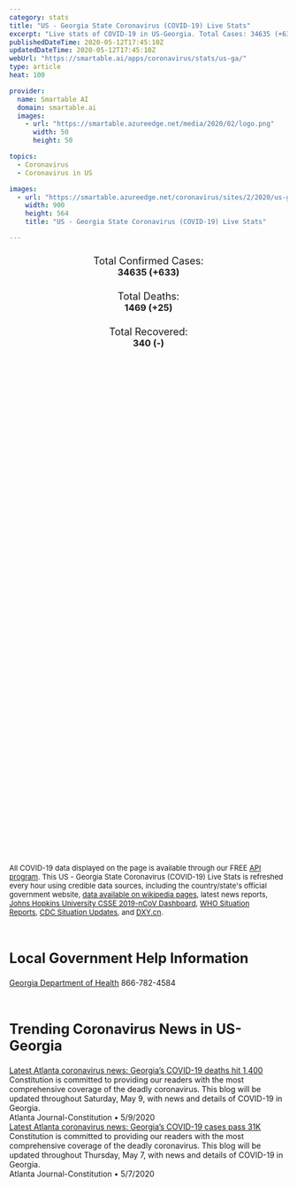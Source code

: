 ```yaml
---
category: stats
title: "US - Georgia State Coronavirus (COVID-19) Live Stats"
excerpt: "Live stats of COVID-19 in US-Georgia. Total Cases: 34635 (+633), Deaths: 1469 (+25), Recoveries: 340(-)."
publishedDateTime: 2020-05-12T17:45:10Z
updatedDateTime: 2020-05-12T17:45:10Z
webUrl: "https://smartable.ai/apps/coronavirus/stats/us-ga/"
type: article
heat: 100

provider:
  name: Smartable AI
  domain: smartable.ai
  images:
    - url: "https://smartable.azureedge.net/media/2020/02/logo.png"
      width: 50
      height: 50

topics:
  - Coronavirus
  - Coronavirus in US

images:
  - url: "https://smartable.azureedge.net/coronavirus/sites/2/2020/us-ga.jpg"
    width: 900
    height: 564
    title: "US - Georgia State Coronavirus (COVID-19) Live Stats"

---
```

<div class="total-stats" style="text-align: center;">
    <h3>
	    <div style="font-size: 18px; font-weight: 400;">Total Confirmed Cases:</div>
	    34635 (<span class='red'>+633</span>)
    </h3>
    <h3>
	    <div style="font-size: 18px; font-weight: 400;">Total Deaths:</div>
	    1469 (<span class='red'>+25</span>)
    </h3>
    <h3>
	    <div style="font-size: 18px; font-weight: 400;">Total Recovered:</div>
	    340 (-)
    </h3>
</div>

<script type="text/javascript" src="https://www.gstatic.com/charts/loader.js"></script>

<div id="time_series_chart" style="width: 100%; height: 400px;"></div>
<script type="text/javascript">
  google.charts.load('current', {'packages':['corechart']});
  google.charts.setOnLoadCallback(drawChart);
  function drawChart() {
    var data = google.visualization.arrayToDataTable([
      ['Date', 'Total Cases', 'Total Deaths', 'Total Recovered'],
      ['1/22/2020', 0, 0, 0],['1/23/2020', 0, 0, 0],['1/24/2020', 0, 0, 0],['1/25/2020', 0, 0, 0],['1/26/2020', 0, 0, 0],['1/27/2020', 0, 0, 0],['1/28/2020', 0, 0, 0],['1/29/2020', 0, 0, 0],['1/30/2020', 0, 0, 0],['1/31/2020', 0, 0, 0],['2/1/2020', 0, 0, 0],['2/2/2020', 0, 0, 0],['2/3/2020', 0, 0, 0],['2/4/2020', 0, 0, 0],['2/5/2020', 0, 0, 0],['2/6/2020', 0, 0, 0],['2/7/2020', 0, 0, 0],['2/8/2020', 0, 0, 0],['2/9/2020', 0, 0, 0],['2/10/2020', 0, 0, 0],['2/11/2020', 0, 0, 0],['2/12/2020', 0, 0, 0],['2/13/2020', 0, 0, 0],['2/14/2020', 0, 0, 0],['2/15/2020', 0, 0, 0],['2/16/2020', 0, 0, 0],['2/17/2020', 0, 0, 0],['2/18/2020', 0, 0, 0],['2/19/2020', 0, 0, 0],['2/20/2020', 0, 0, 0],['2/21/2020', 0, 0, 0],['2/22/2020', 0, 0, 0],['2/23/2020', 0, 0, 0],['2/24/2020', 0, 0, 0],['2/25/2020', 0, 0, 0],['2/26/2020', 0, 0, 0],['2/27/2020', 0, 0, 0],['2/28/2020', 0, 0, 0],['2/29/2020', 0, 0, 0],['3/1/2020', 0, 0, 0],['3/2/2020', 0, 0, 0],['3/3/2020', 2, 0, 0],['3/4/2020', 2, 0, 0],['3/5/2020', 2, 0, 0],['3/6/2020', 3, 0, 0],['3/7/2020', 5, 0, 0],['3/8/2020', 5, 0, 0],['3/9/2020', 10, 0, 0],['3/10/2020', 17, 0, 0],['3/11/2020', 23, 0, 0],['3/12/2020', 37, 1, 0],['3/13/2020', 42, 1, 0],['3/14/2020', 96, 1, 0],['3/15/2020', 112, 1, 0],['3/16/2020', 129, 1, 0],['3/17/2020', 169, 1, 0],['3/18/2020', 200, 3, 0],['3/19/2020', 291, 10, 0],['3/20/2020', 487, 14, 0],['3/21/2020', 557, 20, 0],['3/22/2020', 623, 25, 0],['3/23/2020', 805, 26, 0],['3/24/2020', 1099, 38, 0],['3/25/2020', 1381, 47, 0],['3/26/2020', 1777, 56, 0],['3/27/2020', 2204, 65, 0],['3/28/2020', 2450, 79, 0],['3/29/2020', 2687, 84, 0],['3/30/2020', 3035, 102, 0],['3/31/2020', 4119, 125, 0],['4/1/2020', 4750, 154, 0],['4/2/2020', 5445, 176, 0],['4/3/2020', 5968, 198, 0],['4/4/2020', 6384, 208, 0],['4/5/2020', 6743, 219, 0],['4/6/2020', 7559, 294, 0],['4/7/2020', 9157, 348, 0],['4/8/2020', 10190, 370, 0],['4/9/2020', 10886, 412, 0],['4/10/2020', 11860, 425, 0],['4/11/2020', 12262, 433, 340],['4/12/2020', 12551, 442, 340],['4/13/2020', 13622, 480, 340],['4/14/2020', 14571, 525, 340],['4/15/2020', 15260, 576, 340],['4/16/2020', 16367, 617, 340],['4/17/2020', 17428, 668, 340],['4/18/2020', 17834, 677, 340],['4/19/2020', 18287, 687, 340],['4/20/2020', 19391, 774, 340],['4/21/2020', 20158, 818, 340],['4/22/2020', 21103, 846, 340],['4/23/2020', 21884, 881, 340],['4/24/2020', 23197, 909, 340],['4/25/2020', 23216, 907, 340],['4/26/2020', 23481, 920, 340],['4/27/2020', 24225, 994, 340],['4/28/2020', 24854, 1036, 340],['4/29/2020', 25690, 1100, 340],['4/30/2020', 26264, 1135, 340],['5/1/2020', 27268, 1148, 340],['5/2/2020', 28332, 1180, 340],['5/3/2020', 28671, 1187, 340],['5/4/2020', 29493, 1253, 340],['5/5/2020', 29892, 1302, 340],['5/6/2020', 30740, 1335, 340],['5/7/2020', 31580, 1362, 340],['5/8/2020', 32178, 1406, 340],['5/9/2020', 32582, 1414, 340],['5/10/2020', 33508, 1415, 340],['5/11/2020', 34002, 1444, 340],['5/12/2020', 34635, 1469, 340],
    ]);
    var options = {
      curveType: 'none',
      chartArea: {'width': '80%', 'height': '80%'},
      legend: { position: 'top' },
      lineWidth: 5,
      colors: ['#f60109', '#444444', '#81B71F']
    };
    var chart = new google.visualization.LineChart(document.getElementById('time_series_chart'));
    chart.draw(data, options);
  }
</script>

<div id="geo_chart" style="width: 100%; height: 500px;"></div>
<script type="text/javascript">
  google.charts.load('current', {
    'packages':['geochart'],
    'mapsApiKey': 'AIzaSyDk1HhVhLaveyKrUhhHZ5YwzIpEcbdal6U'
  });
  google.charts.setOnLoadCallback(drawRegionsMap);
  function drawRegionsMap() {
    var data = google.visualization.arrayToDataTable([
      ['LATITUDE', 'LONGITUDE', 'DESCRIPTION', 'Total Cases', 'Total Deaths'],
      [31.7642, -82.3508, "Appling", 94, 10],[31.5441, -82.4145, "Bacon", 45, 1],[31.3172, -84.3376, "Baker", 33, 2],[33.0523, -83.244, "Baldwin", 275, 13],[34.3095, -83.6381, "Banks", 38, 0],[33.9917, -83.7218, "Barrow", 197, 6],[34.266, 84.8151, "Bartow", 366, 33],[31.7135, -83.2515, "Ben Hill", 40, 0],[31.0729, -83.196, "Berrien", 19, 0],[32.8065, -83.6974, "Bibb", 384, 15],[30.9433, -83.5003, "Brooks", 64, 7],[31.9012, -81.3126, "Bryan", 60, 4],[32.5383, -81.9297, "Bulloch", 44, 2],[33.0909, -82.0146, "Burke", 110, 4],[33.2524, -83.903, "Butts", 189, 17],[31.4847, -84.5133, "Calhoun", 117, 5],[30.7985, -81.5628, "Camden", 37, 1],[32.3958, -82.0621, "Candler", 10, 0],[33.7305, -84.917, "Carroll", 397, 19],[34.9318, -85.246, "Catoosa", 58, 0],[30.7917, -82.0843, "Charlton", 17, 1],[32.1043, -81.2568, "Chatham", 319, 13],[32.347, -84.787, "Chattahoochee", 15, 0],[34.4835, -85.4776, "Chattooga", 16, 2],[34.2515, -84.4803, "Cherokee", 624, 18],[33.9666, -83.2815, "Clarke", 188, 13],[33.4773, -84.36, "Clayton", 946, 35],[30.6881, -82.5721, "Clinch", 30, 0],[33.8999, -84.5641, "Cobb", 2220, 121],[31.6248, -82.8877, "Coffee", 182, 10],[31.0683, -83.6236, "Colquitt", 213, 10],[33.4262, -82.3127, "Columbia", 185, 5],[31.0466, -83.3906, "Cook", 33, 3],[33.326, -84.6371, "Coweta", 279, 4],[31.9563, -83.7695, "Crisp", 186, 7],[34.4362, -84.1252, "Dawson", 81, 1],[30.8756, -84.4312, "Decatur", 109, 3],[33.7956, -84.2279, "DeKalb", 2561, 72],[32.1973, -83.1712, "Dodge", 34, 1],[32.1956, -83.7596, "Dooly", 147, 13],[31.4756, -84.101, "Dougherty", 1609, 128],[33.7811, -84.6486, "Douglas", 417, 12],[31.2988, -84.717, "Early", 227, 27],[32.3641, -81.3078, "Effingham", 39, 1],[34.8749, -84.2442, "Fannin", 34, 1],[33.4502, -84.4803, "Fayette", 201, 12],[37.5455, -82.7779, "Floyd", 159, 12],[34.2829, 85.2308, "Floyed", 1, 0],[34.2064, -84.1337, "Forsyth", 397, 10],[34.4953, -83.0975, "Franklin", 28, 1],[33.8034, -84.3963, "Fulton", 3525, 147],[34.6911, -84.484, "Gilmer", 100, 0],[31.145, -81.474, "Glynn", 74, 1],[34.4379, -84.6999, "Gordon", 124, 16],[33.6177, -83.0756, "Greene", 57, 5],[33.9191, -84.0167, "Gwinnett", 2487, 96],[34.5648, -83.5424, "Habersham", 386, 16],[34.3956, -83.6655, "Hall", 2050, 29],[33.7335, -85.2859, "Haralson", 33, 2],[32.7647, -84.8752, "Harris", 68, 2],[34.2859, -83.1097, "Hart", 18, 0],[33.3689, -85.1037, "Heard", 16, 1],[33.4399, -84.1508, "Henry", 614, 15],[32.6341, -83.6854, "Houston", 286, 15],[31.5987, -83.2499, "Irwin", 22, 1],[34.0933, -83.7617, "Jackson", 124, 3],[33.4007, -83.5884, "Jasper", 26, 0],[32.9149, -81.949, "Jenkins", 18, 1],[33.002, -83.5374, "Jones", 31, 0],[33.0508, -84.1527, "Lamar", 40, 2],[32.3835, -82.9917, "Laurens", 82, 1],[31.8128, 84.1435, "Lee", 340, 22],[31.7715, -81.6216, "Liberty", 44, 0],[33.7931, -82.4776, "Lincoln", 12, 0],[31.7096, -81.7457, "Long", 5, 0],[30.86, 83.2934, "Lowndes", 188, 4],[34.5302, -83.9796, "Lumpkin", 76, 2],[32.2997, -84.0246, "Macon", 85, 5],[34.1727, -83.293, "Madison", 29, 1],[32.887, -84.6781, "Meriwether", 66, 1],[31.1017, -84.6848, "Miller", 34, 0],[31.3804, -84.1592, "Mitchell", 353, 33],[33.0347, -83.938, "Monroe", 37, 4],[33.7378, -83.5149, "Morgan", 33, 0],[34.8282, -84.7657, "Murray", 50, 1],[32.51, -84.8771, "Muscogee", 384, 15],[33.5739, -83.894, "Newton", 260, 8],[33.9474, -83.5334, "Oconee", 67, 0],[33.8771, -84.771, "Paulding", 228, 10],[32.5522, -83.8817, "Peach", 64, 2],[34.5279, -84.4939, "Pickens", 35, 2],[31.4088, -82.1132, "Pierce", 67, 4],[33.0918, -84.4385, "Pike", 45, 2],[34.0132, -85.1479, "Polk", 66, 0],[32.2964, -83.4814, "Pulaski", 35, 1],[31.6717, -84.8903, "Randolph", 169, 21],[33.2906, -82.0994, "Richmond", 456, 16],[33.6645, -83.9967, "Rockdale", 244, 7],[32.238, -84.3089, "Schley", 16, 1],[31.0404, -84.8792, "Seminole", 36, 2],[33.2418, -84.2747, "Spalding", 237, 12],[34.5027, -83.1967, "Stephens", 92, 1],[32.0736, -84.2249, "Sumter", 401, 33],[32.2806, -82.1387, "Tattnall", 10, 0],[32.5982, -84.3786, "Taylor", 21, 2],[32.0635, -82.8968, "Telfair", 28, 0],[31.7199, -84.3477, "Terrell", 198, 23],[30.8394, -83.9783, "Thomas", 253, 26],[31.3389, -83.5949, "Tift", 159, 6],[32.1713, -82.3298, "Toombs", 41, 4],[33.1674, -84.9027, "Troup", 192, 5],[31.671, -83.6354, "Turner", 78, 12],[32.606, -83.246, "Twiggs", 8, 0],[32.9369, -84.3405, "Upson", 251, 24],[33.7455, -83.8502, "Walton", 152, 7],[31.2406, -82.3411, "Ware", 165, 13],[33.4626, -82.7055, "Warren", 15, 0],[32.9827, -82.8089, "Washington", 63, 2],[32.1469, -82.7798, "Wheeler", 5, 0],[34.6437, -83.7411, "White", 88, 2],[34.8497, -85.0395, "Whitfield", 165, 6],[33.8674, -82.742, "Wilkes", 27, 0],[31.5103, -83.7368, "Worth", 184, 13],[32.3875, -83.3523, "Bleckley", 29, 0],[31.5198, -84.8691, "Clay", 27, 3],[31.7221, -82.6967, "Jeff Davis", 24, 1],[33.1934, -82.5287, "Jefferson", 17, 1],[32.7265, -82.7197, "Johnson", 67, 2],[32.5789, -84.5516, "Talbot", 27, 1],[34.8741, -85.5096, "Dade", 17, 1],[34.9196, -83.3854, "Rabun", 14, 1],[30.8845, -84.3247, "Grady", 87, 4],[33.9103, -83.218, "Oglethorpe", 56, 4],[32.5214, -81.5331, "Screven", 17, 1],[32.0487, -84.798, "Stewart", 34, 0],[32.1084, -83.5029, "Wilcox", 95, 12],[32.8866, -83.3349, "Wilkinson", 41, 3],[32.5306, -82.592, "Emanuel", 24, 1],[34.9296, -85.294, "Walker", 67, 0],[33.2616, -83.2679, "Putnam", 59, 6],[34.8761, -83.9548, "Union", 35, 2],[31.041, -83.0748, "Lanier", 11, 2],[34.2051, -83.0309, "Elbert", 42, 0],[32.3188, -84.5177, "Marion", 42, 1],[34.9789, -83.554, "Towns", 22, 1],[31.6666, -82.0269, "Wayne", 13, 0],[32.7232, -83.996, "Crawford", 19, 0],[31.2065, -81.9814, "Brantley", 26, 2],[32.3782, -82.5945, "Treutlen", 5, 0],[31.3358, -83.0446, "Atkinson", 20, 1],[33.2767, -82.9704, "Hancock", 132, 4],[32.1882, -82.5699, "Montgomery", 5, 0],[32.1613, -81.9093, "Evans", 5, 0],[31.8485969, -84.981754, "Quitman", 8, 1],[33.7956441, -84.2278796, "Out of GA", 1554, 24],[30.7503289, -82.9501558, "Echols", 7, 0],[32.0129889, -84.564147, "Webster", 11, 2],[33.5258626, -82.5185837, "McDuffie", 51, 4],[31.4748147, -81.3839326, "McIntosh", 7, 0],[33.5697878, -82.8855961, "Taliaferro", 1, 0],[33.2422994, -82.6267345, "Glascock", 1, 1],
    ]);
    var options = {
      backgroundColor: {fill:'transparent',stroke:'#FFF' ,strokeWidth:0 }, 
      displayMode: 'markers',
      region: 'US-GA', 
      resolution: 'metros',
      colorAxis: {colors: ['#F27D81', '#f60109']},
      sizeAxis: {minSize:3,  maxSize:12},
    };
    var chart = new google.visualization.GeoChart(document.getElementById('geo_chart'));
    chart.draw(data, options);
  };
</script>

<div id="geo_table"></div>
<script type="text/javascript">
  google.charts.load('current', {'packages':['table']});
  google.charts.setOnLoadCallback(drawTable);
  function drawTable() {
    var data = new google.visualization.DataTable();
    data.addColumn('string', 'Location');
    data.addColumn('number', 'Total Cases');
    data.addColumn('number', 'New Cases');
    data.addColumn('number', 'Active Cases');
    data.addColumn('number', 'Total Deaths');
    data.addColumn('number', 'New Deaths');
    data.addColumn('number', 'Total Recovered');
    data.addRows([
      [{v:"Appling", f:"Appling"}, 94, 1, 84, 10, 0, 0],[{v:"Bacon", f:"Bacon"}, 45, 2, 44, 1, 0, 0],[{v:"Baker", f:"Baker"}, 33, 0, 31, 2, 0, 0],[{v:"Baldwin", f:"Baldwin"}, 275, 0, 262, 13, 0, 0],[{v:"Banks", f:"Banks"}, 38, 2, 38, 0, 0, 0],[{v:"Barrow", f:"Barrow"}, 197, 0, 191, 6, 0, 0],[{v:"Bartow", f:"Bartow"}, 366, 2, 333, 33, 0, 0],[{v:"Ben Hill", f:"Ben Hill"}, 40, 0, 40, 0, 0, 0],[{v:"Berrien", f:"Berrien"}, 19, 0, 19, 0, 0, 0],[{v:"Bibb", f:"Bibb"}, 384, 0, 369, 15, 0, 0],[{v:"Brooks", f:"Brooks"}, 64, 0, 57, 7, 0, 0],[{v:"Bryan", f:"Bryan"}, 60, 0, 56, 4, 0, 0],[{v:"Bulloch", f:"Bulloch"}, 44, 0, 42, 2, 0, 0],[{v:"Burke", f:"Burke"}, 110, 1, 106, 4, 0, 0],[{v:"Butts", f:"Butts"}, 189, 0, 172, 17, 0, 0],[{v:"Calhoun", f:"Calhoun"}, 117, 0, 112, 5, 0, 0],[{v:"Camden", f:"Camden"}, 37, 0, 36, 1, 0, 0],[{v:"Candler", f:"Candler"}, 10, 1, 10, 0, 0, 0],[{v:"Carroll", f:"Carroll"}, 397, 2, 378, 19, 2, 0],[{v:"Catoosa", f:"Catoosa"}, 58, 3, 58, 0, 0, 0],[{v:"Charlton", f:"Charlton"}, 17, 0, 16, 1, 1, 0],[{v:"Chatham", f:"Chatham"}, 319, 8, 306, 13, 0, 0],[{v:"Chattahoochee", f:"Chattahoochee"}, 15, 1, 15, 0, 0, 0],[{v:"Chattooga", f:"Chattooga"}, 16, 0, 14, 2, 0, 0],[{v:"Cherokee", f:"Cherokee"}, 624, 3, 606, 18, 0, 0],[{v:"Clarke", f:"Clarke"}, 188, 0, 175, 13, 0, 0],[{v:"Clayton", f:"Clayton"}, 946, 2, 911, 35, 1, 0],[{v:"Clinch", f:"Clinch"}, 30, 1, 30, 0, 0, 0],[{v:"Cobb", f:"Cobb"}, 2220, 34, 2099, 121, 3, 0],[{v:"Coffee", f:"Coffee"}, 182, 5, 172, 10, 0, 0],[{v:"Colquitt", f:"Colquitt"}, 213, 3, 203, 10, 0, 0],[{v:"Columbia", f:"Columbia"}, 185, 2, 180, 5, 0, 0],[{v:"Cook", f:"Cook"}, 33, 1, 30, 3, 2, 0],[{v:"Coweta", f:"Coweta"}, 279, 1, 275, 4, 0, 0],[{v:"Crisp", f:"Crisp"}, 186, 1, 179, 7, 1, 0],[{v:"Dawson", f:"Dawson"}, 81, 0, 80, 1, 0, 0],[{v:"Decatur", f:"Decatur"}, 109, 0, 106, 3, 1, 0],[{v:"DeKalb", f:"DeKalb"}, 2561, 6, 2489, 72, 1, 0],[{v:"Dodge", f:"Dodge"}, 34, 0, 33, 1, 0, 0],[{v:"Dooly", f:"Dooly"}, 147, 1, 134, 13, 0, 0],[{v:"Dougherty", f:"Dougherty"}, 1609, 0, 1141, 128, 0, 340],[{v:"Douglas", f:"Douglas"}, 417, 0, 405, 12, 0, 0],[{v:"Early", f:"Early"}, 227, 1, 200, 27, 0, 0],[{v:"Effingham", f:"Effingham"}, 39, 1, 38, 1, 0, 0],[{v:"Fannin", f:"Fannin"}, 34, 0, 33, 1, 0, 0],[{v:"Fayette", f:"Fayette"}, 201, 0, 189, 12, 0, 0],[{v:"Floyd", f:"Floyd"}, 159, 1, 147, 12, 0, 0],[{v:"Floyed", f:"Floyed"}, 1, 0, 1, 0, 0, 0],[{v:"Forsyth", f:"Forsyth"}, 397, 6, 387, 10, 0, 0],[{v:"Franklin", f:"Franklin"}, 28, 2, 27, 1, 0, 0],[{v:"Fulton", f:"Fulton"}, 3525, 9, 3378, 147, 2, 0],[{v:"Gilmer", f:"Gilmer"}, 100, 2, 100, 0, 0, 0],[{v:"Glynn", f:"Glynn"}, 74, 1, 73, 1, 0, 0],[{v:"Gordon", f:"Gordon"}, 124, 0, 108, 16, 0, 0],[{v:"Greene", f:"Greene"}, 57, 0, 52, 5, 0, 0],[{v:"Gwinnett", f:"Gwinnett"}, 2487, 12, 2391, 96, 4, 0],[{v:"Habersham", f:"Habersham"}, 386, 0, 370, 16, 0, 0],[{v:"Hall", f:"Hall"}, 2050, 11, 2021, 29, 0, 0],[{v:"Haralson", f:"Haralson"}, 33, 1, 31, 2, 0, 0],[{v:"Harris", f:"Harris"}, 68, 1, 66, 2, 0, 0],[{v:"Hart", f:"Hart"}, 18, 0, 18, 0, 0, 0],[{v:"Heard", f:"Heard"}, 16, 1, 15, 1, 0, 0],[{v:"Henry", f:"Henry"}, 614, 4, 599, 15, 1, 0],[{v:"Houston", f:"Houston"}, 286, 0, 271, 15, 0, 0],[{v:"Irwin", f:"Irwin"}, 22, 0, 21, 1, 0, 0],[{v:"Jackson", f:"Jackson"}, 124, 0, 121, 3, 0, 0],[{v:"Jasper", f:"Jasper"}, 26, 0, 26, 0, 0, 0],[{v:"Jenkins", f:"Jenkins"}, 18, 1, 17, 1, 0, 0],[{v:"Jones", f:"Jones"}, 31, 0, 31, 0, 0, 0],[{v:"Lamar", f:"Lamar"}, 40, 0, 38, 2, 0, 0],[{v:"Laurens", f:"Laurens"}, 82, 0, 81, 1, 0, 0],[{v:"Lee", f:"Lee"}, 340, 0, 318, 22, 0, 0],[{v:"Liberty", f:"Liberty"}, 44, 0, 44, 0, 0, 0],[{v:"Lincoln", f:"Lincoln"}, 12, 0, 12, 0, 0, 0],[{v:"Long", f:"Long"}, 5, 0, 5, 0, 0, 0],[{v:"Lowndes", f:"Lowndes"}, 188, 3, 184, 4, 0, 0],[{v:"Lumpkin", f:"Lumpkin"}, 76, 0, 74, 2, 0, 0],[{v:"Macon", f:"Macon"}, 85, 0, 80, 5, 1, 0],[{v:"Madison", f:"Madison"}, 29, 0, 28, 1, 0, 0],[{v:"Meriwether", f:"Meriwether"}, 66, 0, 65, 1, 0, 0],[{v:"Miller", f:"Miller"}, 34, 0, 34, 0, 0, 0],[{v:"Mitchell", f:"Mitchell"}, 353, 1, 320, 33, 0, 0],[{v:"Monroe", f:"Monroe"}, 37, 2, 33, 4, 0, 0],[{v:"Morgan", f:"Morgan"}, 33, 0, 33, 0, 0, 0],[{v:"Murray", f:"Murray"}, 50, 3, 49, 1, 0, 0],[{v:"Muscogee", f:"Muscogee"}, 384, 7, 369, 15, 1, 0],[{v:"Newton", f:"Newton"}, 260, 0, 252, 8, 0, 0],[{v:"Oconee", f:"Oconee"}, 67, 0, 67, 0, 0, 0],[{v:"Paulding", f:"Paulding"}, 228, 2, 218, 10, 0, 0],[{v:"Peach", f:"Peach"}, 64, 1, 62, 2, 0, 0],[{v:"Pickens", f:"Pickens"}, 35, 2, 33, 2, 0, 0],[{v:"Pierce", f:"Pierce"}, 67, 0, 63, 4, 1, 0],[{v:"Pike", f:"Pike"}, 45, 1, 43, 2, 0, 0],[{v:"Polk", f:"Polk"}, 66, 0, 66, 0, 0, 0],[{v:"Pulaski", f:"Pulaski"}, 35, 0, 34, 1, 0, 0],[{v:"Randolph", f:"Randolph"}, 169, 1, 148, 21, 0, 0],[{v:"Richmond", f:"Richmond"}, 456, 7, 440, 16, 0, 0],[{v:"Rockdale", f:"Rockdale"}, 244, 1, 237, 7, 0, 0],[{v:"Schley", f:"Schley"}, 16, 0, 15, 1, 0, 0],[{v:"Seminole", f:"Seminole"}, 36, 2, 34, 2, 0, 0],[{v:"Spalding", f:"Spalding"}, 237, 0, 225, 12, 1, 0],[{v:"Stephens", f:"Stephens"}, 92, 0, 91, 1, 0, 0],[{v:"Sumter", f:"Sumter"}, 401, 1, 368, 33, 1, 0],[{v:"Tattnall", f:"Tattnall"}, 10, 0, 10, 0, 0, 0],[{v:"Taylor", f:"Taylor"}, 21, 0, 19, 2, 0, 0],[{v:"Telfair", f:"Telfair"}, 28, 0, 28, 0, 0, 0],[{v:"Terrell", f:"Terrell"}, 198, 0, 175, 23, 2, 0],[{v:"Thomas", f:"Thomas"}, 253, 4, 227, 26, 0, 0],[{v:"Tift", f:"Tift"}, 159, 2, 153, 6, 0, 0],[{v:"Toombs", f:"Toombs"}, 41, 1, 37, 4, 1, 0],[{v:"Troup", f:"Troup"}, 192, 2, 187, 5, 0, 0],[{v:"Turner", f:"Turner"}, 78, 0, 66, 12, 0, 0],[{v:"Twiggs", f:"Twiggs"}, 8, 0, 8, 0, 0, 0],[{v:"Upson", f:"Upson"}, 251, 1, 227, 24, 0, 0],[{v:"Walton", f:"Walton"}, 152, 0, 145, 7, 1, 0],[{v:"Ware", f:"Ware"}, 165, 0, 152, 13, 0, 0],[{v:"Warren", f:"Warren"}, 15, 0, 15, 0, 0, 0],[{v:"Washington", f:"Washington"}, 63, 6, 61, 2, 0, 0],[{v:"Wheeler", f:"Wheeler"}, 5, 0, 5, 0, 0, 0],[{v:"White", f:"White"}, 88, 0, 86, 2, 0, 0],[{v:"Whitfield", f:"Whitfield"}, 165, 8, 159, 6, 0, 0],[{v:"Wilkes", f:"Wilkes"}, 27, 0, 27, 0, 0, 0],[{v:"Worth", f:"Worth"}, 184, 1, 171, 13, 0, 0],[{v:"Bleckley", f:"Bleckley"}, 29, 0, 29, 0, 0, 0],[{v:"Clay", f:"Clay"}, 27, 0, 24, 3, 0, 0],[{v:"Jeff Davis", f:"Jeff Davis"}, 24, 0, 23, 1, 0, 0],[{v:"Jefferson", f:"Jefferson"}, 17, 0, 16, 1, 0, 0],[{v:"Johnson", f:"Johnson"}, 67, 0, 65, 2, 0, 0],[{v:"Talbot", f:"Talbot"}, 27, 0, 26, 1, 0, 0],[{v:"Dade", f:"Dade"}, 17, 0, 16, 1, 0, 0],[{v:"Rabun", f:"Rabun"}, 14, 0, 13, 1, 0, 0],[{v:"Grady", f:"Grady"}, 87, 4, 83, 4, 0, 0],[{v:"Oglethorpe", f:"Oglethorpe"}, 56, 0, 52, 4, 0, 0],[{v:"Screven", f:"Screven"}, 17, 0, 16, 1, 0, 0],[{v:"Stewart", f:"Stewart"}, 34, 0, 34, 0, 0, 0],[{v:"Wilcox", f:"Wilcox"}, 95, 0, 83, 12, 0, 0],[{v:"Wilkinson", f:"Wilkinson"}, 41, 0, 38, 3, 1, 0],[{v:"Emanuel", f:"Emanuel"}, 24, 0, 23, 1, 0, 0],[{v:"Walker", f:"Walker"}, 67, 2, 67, 0, 0, 0],[{v:"Putnam", f:"Putnam"}, 59, 1, 53, 6, 0, 0],[{v:"Union", f:"Union"}, 35, 0, 33, 2, 0, 0],[{v:"Lanier", f:"Lanier"}, 11, 0, 9, 2, 0, 0],[{v:"Elbert", f:"Elbert"}, 42, 0, 42, 0, 0, 0],[{v:"Marion", f:"Marion"}, 42, 0, 41, 1, 0, 0],[{v:"Towns", f:"Towns"}, 22, 0, 21, 1, 0, 0],[{v:"Wayne", f:"Wayne"}, 13, 0, 13, 0, 0, 0],[{v:"Crawford", f:"Crawford"}, 19, 0, 19, 0, 0, 0],[{v:"Brantley", f:"Brantley"}, 26, 0, 24, 2, 0, 0],[{v:"Treutlen", f:"Treutlen"}, 5, 0, 5, 0, 0, 0],[{v:"Atkinson", f:"Atkinson"}, 20, 0, 19, 1, 0, 0],[{v:"Hancock", f:"Hancock"}, 132, 4, 128, 4, 1, 0],[{v:"Montgomery", f:"Montgomery"}, 5, 1, 5, 0, 0, 0],[{v:"Evans", f:"Evans"}, 5, 0, 5, 0, 0, 0],[{v:"Quitman", f:"Quitman"}, 8, 0, 7, 1, 0, 0],[{v:"Out of GA", f:"Out of GA"}, 1554, 0, 1530, 24, 0, 0],[{v:"Echols", f:"Echols"}, 7, 0, 7, 0, 0, 0],[{v:"Webster", f:"Webster"}, 11, 1, 9, 2, 0, 0],[{v:"McDuffie", f:"McDuffie"}, 51, 0, 47, 4, 0, 0],[{v:"McIntosh", f:"McIntosh"}, 7, 0, 7, 0, 0, 0],[{v:"Taliaferro", f:"Taliaferro"}, 1, 0, 1, 0, 0, 0],[{v:"Glascock", f:"Glascock"}, 1, 0, 0, 1, 0, 0],
    ]);
    data.setProperty(0, 0, 'style', 'min-width:100px');
    var table = new google.visualization.Table(document.getElementById('geo_table'));
    table.draw(data, {allowHtml: true, sortColumn: 2, sortAscending: false, width: '660px', height: '100%'});
  }
</script>

<span style="font-size: 13px">All COVID-19 data displayed on the page is available through our FREE <a href="https://developer.smartable.ai">API program</a>. This US - Georgia State Coronavirus (COVID-19) Live Stats is refreshed every hour using credible data sources, including the country/state's official government website, <a href="https://en.wikipedia.org/wiki/2019%E2%80%9320_coronavirus_pandemic" target="_blank">data available on wikipedia pages</a>, latest news reports, <a href="https://systems.jhu.edu/research/public-health/ncov/" target="_blank">Johns Hopkins University CSSE 2019-nCoV Dashboard</a>, <a href="https://www.who.int/emergencies/diseases/novel-coronavirus-2019/situation-reports" target="_blank">WHO Situation Reports</a>, <a href="https://www.cdc.gov/coronavirus/2019-ncov/index.html" target="_blank">CDC Situation Updates</a>, and <a href="https://ncov.dxy.cn/ncovh5/view/pneumonia" target="_blank">DXY.cn</a>.</span>

<h2 id="news" class="center" style="margin-top: 60px; font-size: 25px;">Local Government Help Information</h2>
<div class="info center">
<a href="https://dph.georgia.gov/" target="_blank">Georgia Department of Health</a> 866-782-4584
</div>
<h2 id="news" class="center" style="margin-top: 60px; font-size: 25px;">Trending Coronavirus News in US-Georgia</h2>
<div class="row">
<div class="col-md-6 col-sm-12">
  <div class="content-card">
	<a href="https://www.ajc.com/news/latest-atlanta-coronavirus-news-georgia-deaths-close-500/3uKLG9K7aYKCDN0LwwQKKP/"><div class="card-image" style="background-image: url(https://www.ajc.com/rf/image_medium/Pub/p11/AJC/2020/04/11/Videos/4883122.vpx)"></div></a>
	<div class="content">
		<div class="card-title"><a href="https://www.ajc.com/news/latest-atlanta-coronavirus-news-georgia-deaths-close-500/3uKLG9K7aYKCDN0LwwQKKP/">Latest Atlanta coronavirus news: Georgia’s COVID-19 deaths hit 1,400</a></div>
		<div class="card-excerpt">Constitution is committed to providing our readers with the most comprehensive coverage of the deadly coronavirus. This blog will be updated throughout Saturday, May 9, with news and details of COVID-19 in Georgia.</div>
		<div class="card-meta">
			<span class="card-provider">Atlanta Journal-Constitution</span> • <span class="card-date">5/9/2020</span>
		</div>
	</div>
  </div>
</div>
<div class="col-md-6 col-sm-12">
  <div class="content-card">
	<a href="https://www.ajc.com/news/latest-atlanta-coronavirus-news-georgia-deaths-close-500/3uKLG9K7aYKCDN0LwwQKKP/"><div class="card-image" style="background-image: url(https://www.ajc.com/rf/image_medium/Pub/p11/AJC/2020/04/11/Videos/4883122.vpx)"></div></a>
	<div class="content">
		<div class="card-title"><a href="https://www.ajc.com/news/latest-atlanta-coronavirus-news-georgia-deaths-close-500/3uKLG9K7aYKCDN0LwwQKKP/">Latest Atlanta coronavirus news: Georgia’s COVID-19 cases pass 31K</a></div>
		<div class="card-excerpt">Constitution is committed to providing our readers with the most comprehensive coverage of the deadly coronavirus. This blog will be updated throughout Thursday, May 7, with news and details of COVID-19 in Georgia.</div>
		<div class="card-meta">
			<span class="card-provider">Atlanta Journal-Constitution</span> • <span class="card-date">5/7/2020</span>
		</div>
	</div>
  </div>
</div>

</div>


